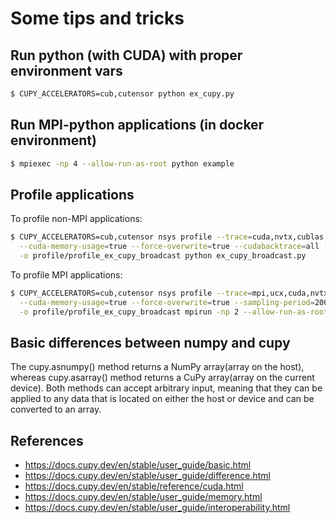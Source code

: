 # Some tips and tricks

## Run python (with CUDA) with proper environment vars

```bash
$ CUPY_ACCELERATORS=cub,cutensor python ex_cupy.py 
```

## Run MPI-python applications (in docker environment)

```bash
$ mpiexec -np 4 --allow-run-as-root python example
```

## Profile applications

To profile non-MPI applications:

```bash
$ CUPY_ACCELERATORS=cub,cutensor nsys profile --trace=cuda,nvtx,cublas,cublas-verbose,cusparse,cudnn \
  --cuda-memory-usage=true --force-overwrite=true --cudabacktrace=all --sampling-period=200000 \
  -o profile/profile_ex_cupy_broadcast python ex_cupy_broadcast.py
```

To profile MPI applications:

```bash
$ CUPY_ACCELERATORS=cub,cutensor nsys profile --trace=mpi,ucx,cuda,nvtx,cublas,cublas-verbose,cusparse,cudnn \
  --cuda-memory-usage=true --force-overwrite=true --sampling-period=200000 \
  -o profile/profile_ex_cupy_broadcast mpirun -np 2 --allow-run-as-root python ex_cupy_broadcast.py
```

## Basic differences between numpy and cupy

The cupy.asnumpy() method returns a NumPy array(array on the host), whereas cupy.asarray() method returns a CuPy array(array on the current device). Both methods can accept arbitrary input, meaning that they can be applied to any data that is located on either the host or device and can be converted to an array.

## References

- https://docs.cupy.dev/en/stable/user_guide/basic.html
- https://docs.cupy.dev/en/stable/user_guide/difference.html
- https://docs.cupy.dev/en/stable/reference/cuda.html
- https://docs.cupy.dev/en/stable/user_guide/memory.html
- https://docs.cupy.dev/en/stable/user_guide/interoperability.html

